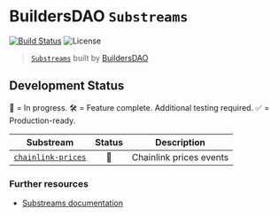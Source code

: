 # BuildersDAO `Substreams`

[![Build Status](https://github.com/Graph-BuildersDAO/substreams/actions/workflows/ci.yml/badge.svg)](https://github.com/Graph-BuildersDAO/substreams/actions/workflows/ci.yml)
![License](https://img.shields.io/github/license/Graph-BuildersDAO/substreams)

> [`Substreams`](https://substreams.streamingfast.io) built by [BuildersDAO](https://www.buildersdao.tech/)

## Development Status

🔨 = In progress.
🛠 = Feature complete. Additional testing required.
✅ = Production-ready.

| Substream      | Status | Description |
|----------------|:------:|-------------|
| [`chainlink-prices`](chainlink-prices/)                 | 🔨 | Chainlink prices events


### Further resources

- [Substreams documentation](https://substreams.streamingfast.io)